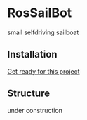 # RosSailBot
small selfdriving sailboat

## Installation

[Get ready for this project](docs/INSTALL.md)

## Structure

under construction
